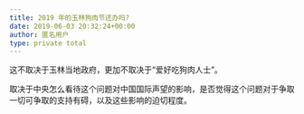 ```yaml
---
title: 2019 年的玉林狗肉节还办吗?
date: 2019-06-03 20:32:24+00:00
author: 匿名用户
type: private total
---
```

这不取决于玉林当地政府，更加不取决于“爱好吃狗肉人士”。

取决于中央怎么看待这个问题对中国国际声望的影响，是否觉得这个问题对于争取一切可争取的支持有碍，以及这些影响的迫切程度。


